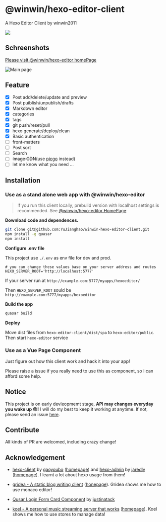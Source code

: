 # @winwin/hexo-editor-client

A Hexo Editor Client by winwin2011

<img src="https://img.shields.io/npm/v/@winwin/hexo-editor-client?style=flat-square">

## Schreenshots

[Please visit @winwin/hexo-editor homePage](https://yujianghao.github.io/winwin-hexo-editor/)

![Main page](https://cdn.yujianghao.cn/Zc8QgOwVQQrsmCVp.png)

## Feature

- [x] Post add/delete/update and preview
- [x] Post puiblish/unpublish/drafts
- [x] Markdown editor
- [x] categories
- [x] tags
- [x] git push/reset/pull
- [x] hexo generate/deploy/clean
- [x] Basic authentication
- [ ] front-matters
- [ ] Post sort
- [ ] Search
- [ ] ~~Image CDN~~(use [picgo](https://picgo.github.io/PicGo-Doc/zh/guide/) instead)
- [ ] let me know what you need ...

## Installation

### Use as a stand alone web app with @winwin/hexo-editor

> If you run this client locally, prebulid version with localhost settings is recommended. See [@winwin/hexo-editor HomePage](https://yujianghao.github.io/winwin-hexo-editor/)

**Download code and dependences.**

```bash
git clone git@github.com:YuJianghao/winwin-hexo-editor-client.git
npm install -g quasar
npm install
```

**Configure .env file**

This project use `./.env` as env file for dev and prod. 

```.env
# you can change these values base on your server address and routes
HEXO_SERVER_ROOT='http://localhost:5777'
```

If your server run at `http://example.com:5777/myapps/hexoeditor/`

Then `HEXO_SERVER_ROOT` sould be `http://example.com:5777/myapps/hexoeditor`

**Build the app**

```bash
quasar build
```

**Deploy**

Move dist files from `hexo-editor-client/dist/spa` to `hexo-editor/public`. Then start `hexo-editor` service

### Use as a Vue Page Component

Just figure out how this client work and hack it into your app! 

Please raise a issue if you really need to use this as component, so I can afford some help.

## Notice

This project is on early devleopmemt stage, **API may changes everyday you wake up 😜!** I will do my best to keep it working at anytime. If not, please send an issue [here](https://github.com/YuJianghao/winwin-hexo-editor-client/issues).

## Contribute

All kinds of PR are welcomed, including crazy change!

## Acknowledgement

- [hexo-client](https://github.com/gaoyoubo/hexo-client) by [gaoyoubo](https://github.com/gaoyoubo) ([homepage](https://www.mspring.org/tags/HexoClient/)) and [hexo-admin](https://github.com/jaredly/hexo-admin) by [jaredly](https://github.com/jaredly) ([homepage](https://jaredforsyth.com/hexo-admin/)). I learnt a lot about hexo usage from them!

- [gridea - A static blog writing client](https://github.com/getgridea/gridea) ([honepage](https://gridea.dev/)). Gridea shows me how to use monaco editor!

- [Qusar Login Form Card Component](https://gist.github.com/justinatack/39ec7f37064b2e9fa61fbd450cba3826) by [justinatack](https://gist.github.com/justinatack/)

- [koel - A personal music streaming server that works](https://github.com/phanan/koel) ([homepage](https://koel.phanan.net/)). Koel shows me how to use stores to manage data!
